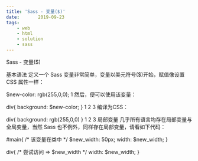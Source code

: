 ```yaml
---
title: 'Sass - 变量($)'
date:       2019-09-23
tags:
	- web
	- html
	- solution
	- sass
---
```


<script>
window.location.href='https://blog.csdn.net/weixin_44198965/article/details/101110709';
</script>

Sass - 变量($)

基本语法
定义一个 Sass 变量非常简单，变量以美元符号($)开始，赋值像设置 CSS 属性一样：

$new-color: rgb(255,0,0);
1
然后，便可以使用该变量：

div{
  background: $new-color;
}
1
2
3
编译为CSS：

div{
  background: rgb(255,0,0)
}
1
2
3
局部变量
几乎所有语言均存在局部变量与全局变量，当然 Sass 也不例外，同样存在局部变量，请看如下代码：

#main{
    /* 该变量在类中 */
    $new_width: 50px;
    width: $new_width;
}

div{
    /* 尝试访问 => $new_width */
    width: $new_width;
}